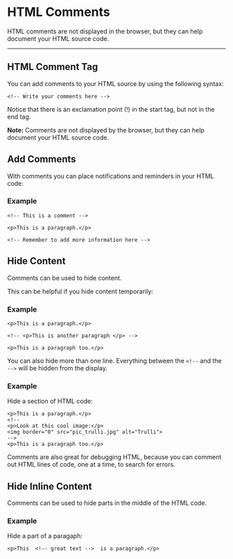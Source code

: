 
# HTML  Comments
HTML comments are not displayed in the browser, but they can help document your HTML source code.

----------

## HTML Comment Tag

You can add comments to your HTML source by using the following syntax:

`<!-- Write your comments here -->`

Notice that there is an exclamation point (!) in the start tag, but not in the end tag.

**Note:**  Comments are not displayed by the browser, but they can help document your HTML source code.

## Add Comments

With comments you can place notifications and reminders in your HTML code:

### Example

```
<!-- This is a comment -->  
  
<p>This is a paragraph.</p>  
  
<!-- Remember to add more information here -->
```

## Hide Content

Comments can be used to hide content.

This can be helpful if you hide content temporarily:

### Example

```
<p>This is a paragraph.</p>  
  
<!-- <p>This is another paragraph </p> -->  
  
<p>This is a paragraph too.</p>
```

You can also hide more than one line. Everything between the  `<!--`  and the  `-->`  will be hidden from the display.

### Example

Hide a section of HTML code:
```
<p>This is a paragraph.</p>  
<!--  
<p>Look at this cool image:</p>  
<img border="0" src="pic_trulli.jpg" alt="Trulli">  
-->  
<p>This is a paragraph too.</p>
```

Comments are also great for debugging HTML, because you can comment out HTML lines of code, one at a time, to search for errors.



## Hide Inline Content

Comments can be used to hide parts in the middle of the HTML code.

### Example

Hide a part of a paragaph:
```
<p>This  <!-- great text -->  is a paragraph.</p>
```
